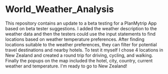 # World_Weather_Analysis

This repository contains an update to a beta testing for a PlanMytrip App based on beta tester suggestions.  I added the weather description to the weather data and then the testers could use the input statements to find locations based on weather temperature preferences. After finding locations suitable to the weather preferences, they can filter for potential travel destinations and nearby hotels. To test it myself I chose 4 locations in New Zealand and created a round trip for driving, cycling, and walking.  Finally the popups on the map included the hotel, city, country, current weather and temperature.  I'm ready to go to New Zealand!
